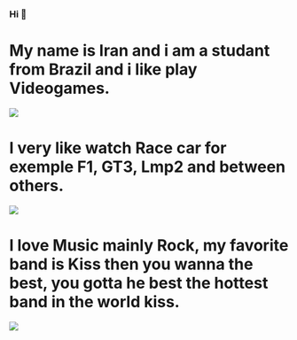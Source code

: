 ### Hi 🙋

# My name is Iran and i am a studant from Brazil and i like play Videogames.
![](https://media.giphy.com/media/v1.Y2lkPTc5MGI3NjExeGVpcTZ0aHE2cDNwZDl2c3doa3QxY2t4aW40YjQ3ZWZ4ajB1OTVkdSZlcD12MV9pbnRlcm5hbF9naWZfYnlfaWQmY3Q9Zw/bIqdxoOVJ2oak/giphy.gif)
# I very like watch Race car for exemple F1, GT3, Lmp2 and between others. 
![](https://media.giphy.com/media/v1.Y2lkPTc5MGI3NjExNDJuazg2bm94eDRxZ2Rhdnd2N3VqOWRsZGgxbWUxOGx0OWRlNzhibyZlcD12MV9pbnRlcm5hbF9naWZfYnlfaWQmY3Q9Zw/If7ehoIXeG4dFThQpo/giphy.gif)
# I love Music mainly Rock, my favorite band is Kiss then you wanna the best, you gotta he best the hottest band in the world kiss.
![](https://media.giphy.com/media/MCR9CStF7L1vmJK7DL/giphy.gif)
